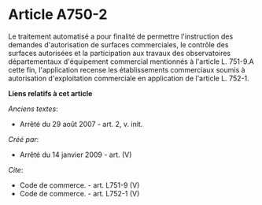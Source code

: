 # Article A750-2

Le traitement automatisé a pour finalité de permettre l'instruction des demandes d'autorisation de surfaces commerciales, le
contrôle des surfaces autorisées et la participation aux travaux des observatoires départementaux d'équipement commercial
mentionnés à l'article L. 751-9.A cette fin, l'application recense les établissements commerciaux soumis à autorisation
d'exploitation commerciale en application de l'article L. 752-1.

**Liens relatifs à cet article**

_Anciens textes_:

  - Arrêté du 29 août 2007 - art. 2, v. init.

_Créé par_:

  - Arrêté du 14 janvier 2009 - art. (V)

_Cite_:

  - Code de commerce. - art. L751-9 (V)
  - Code de commerce. - art. L752-1 (V)
